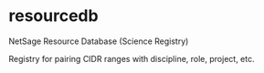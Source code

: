 # resourcedb
NetSage Resource Database (Science Registry)

Registry for pairing CIDR ranges with discipline, role, project, etc.
